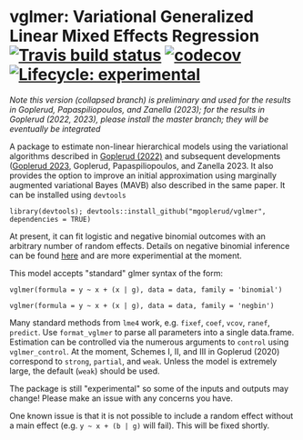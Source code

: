 # vglmer: Variational Generalized Linear Mixed Effects Regression [![Travis build status](https://travis-ci.com/mgoplerud/vglmer.svg?token=xHM2cTJdHAzcsxnP4SwG&branch=master)](https://travis-ci.com/mgoplerud/vglmer) [![codecov](https://codecov.io/gh/mgoplerud/vglmer/branch/master/graph/badge.svg?token=L8C4260BUW)](https://codecov.io/gh/mgoplerud/vglmer)   [![Lifecycle: experimental](https://img.shields.io/badge/lifecycle-experimental-orange.svg)](https://www.tidyverse.org/lifecycle/#experimental)

*Note this version (collapsed branch) is preliminary and used for the results in Goplerud, Papaspiliopoulos, and Zanella (2023); for the results in Goplerud (2022, 2023), please install the master branch; they will be eventually be integrated*

A package to estimate non-linear hierarchical models using the variational algorithms described in [Goplerud (2022)](https://doi.org/10.1214/21-BA1266) and subsequent developments ([Goplerud 2023](https://doi.org/10.1017/S0003055423000035), Goplerud, Papaspiliopoulos, and Zanella 2023. It also provides the option to improve an initial approximation using marginally augmented variational Bayes (MAVB) also described in the same paper. It can be installed using `devtools`
```
library(devtools); devtools::install_github("mgoplerud/vglmer", dependencies = TRUE)
```

At present, it can fit logistic and negative binomial outcomes with an arbitrary number of random effects. Details on negative binomial inference can be found [here](https://j.mp/goplerud_MAVB_extra) and are more experimential at the moment.

This model accepts "standard" glmer syntax of the form:

```
vglmer(formula = y ~ x + (x | g), data = data, family = 'binomial')

vglmer(formula = y ~ x + (x | g), data = data, family = 'negbin')
```

Many standard methods from `lme4` work, e.g. `fixef`, `coef`, `vcov`, `ranef`, `predict`. Use `format_vglmer` to parse all parameters into a single data.frame. Estimation can be controlled via the numerous arguments to `control` using `vglmer_control`. At the moment, Schemes I, II, and III in Goplerud (2020) correspond to `strong`, `partial`, and `weak`. Unless the model is extremely large, the default (`weak`) should be used.

The package is still "experimental" so some of the inputs and outputs may change! Please make an issue with any concerns you have. 

One known issue is that it is not possible to include a random effect without a main effect (e.g. ``y ~ x + (b | g)`` will fail). This will be fixed shortly.
